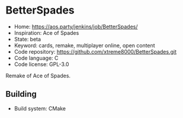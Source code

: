# BetterSpades

- Home: https://aos.party/jenkins/job/BetterSpades/
- Inspiration: Ace of Spades
- State: beta
- Keyword: cards, remake, multiplayer online, open content
- Code repository: https://github.com/xtreme8000/BetterSpades.git
- Code language: C
- Code license: GPL-3.0

Remake of Ace of Spades.

## Building

- Build system: CMake
